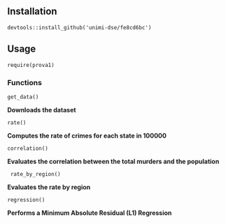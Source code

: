 Installation
------------

    devtools::install_github('unimi-dse/fe8cd6bc')

Usage
-----

    require(prova1)

### Functions

    get_data()

**Downloads the dataset**

    rate()

**Computes the rate of crimes for each state in 100000**


    correlation()
    
**Evaluates the correlation between the total murders and the population**


     rate_by_region()

**Evaluates the rate by region**
    
    
    
    regression()

**Performs a Minimum Absolute Residual (L1) Regression**

 
 
 
 
